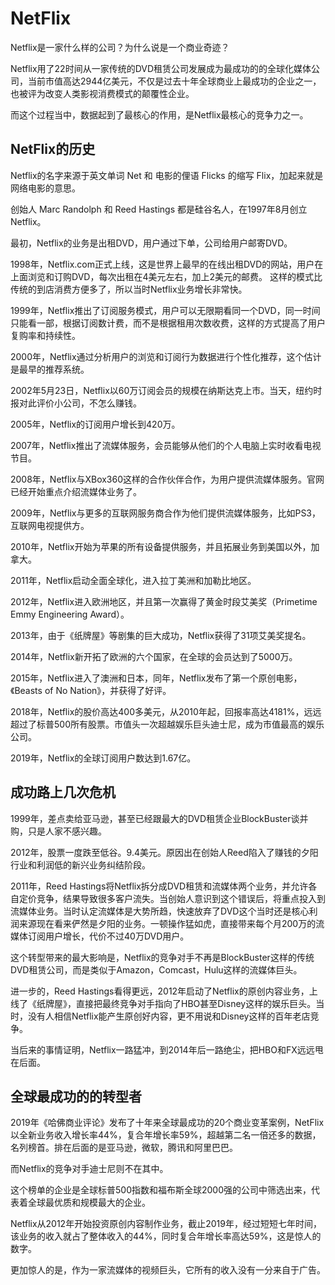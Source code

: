 # NetFlix

Netflix是一家什么样的公司？为什么说是一个商业奇迹？

Netflix用了22时间从一家传统的DVD租赁公司发展成为最成功的的全球化媒体公司，当前市值高达2944亿美元，不仅是过去十年全球商业上最成功的企业之一，也被评为改变人类影视消费模式的颠覆性企业。

而这个过程当中，数据起到了最核心的作用，是Netflix最核心的竞争力之一。

## NetFlix的历史

Netflix的名字来源于英文单词 Net 和 电影的俚语 Flicks 的缩写 Flix，加起来就是网络电影的意思。

创始人 Marc Randolph 和 Reed Hastings 都是硅谷名人，在1997年8月创立Netflix。

最初，Netflix的业务是出租DVD，用户通过下单，公司给用户邮寄DVD。

1998年，Netflix.com正式上线，这是世界上最早的在线出租DVD的网站，用户在上面浏览和订购DVD，每次出租在4美元左右，加上2美元的邮费。
这样的模式比传统的到店消费方便多了，所以当时Netflix业务增长非常快。

1999年，Netflix推出了订阅服务模式，用户可以无限期看同一个DVD，同一时间只能看一部，根据订阅数计费，而不是根据租用次数收费，这样的方式提高了用户复购率和持续性。

2000年，Netflix通过分析用户的浏览和订阅行为数据进行个性化推荐，这个估计是最早的推荐系统。

2002年5月23日，Netflix以60万订阅会员的规模在纳斯达克上市。当天，纽约时报对此评价小公司，不怎么赚钱。

2005年，Netflix的订阅用户增长到420万。

2007年，Netflix推出了流媒体服务，会员能够从他们的个人电脑上实时收看电视节目。

2008年，Netflix与XBox360这样的合作伙伴合作，为用户提供流媒体服务。官网已经开始重点介绍流媒体业务了。

2009年，Netflix与更多的互联网服务商合作为他们提供流媒体服务，比如PS3，互联网电视提供方。

2010年，Netflix开始为苹果的所有设备提供服务，并且拓展业务到美国以外，加拿大。

2011年，Netflix启动全面全球化，进入拉丁美洲和加勒比地区。

2012年，Netflix进入欧洲地区，并且第一次赢得了黄金时段艾美奖（Primetime Emmy Engineering Award）。

2013年，由于《纸牌屋》等剧集的巨大成功，Netflix获得了31项艾美奖提名。

2014年，Netflix新开拓了欧洲的六个国家，在全球的会员达到了5000万。

2015年，Netflix进入了澳洲和日本，同年，Netflix发布了第一个原创电影，《Beasts of No Nation》，并获得了好评。

2018年，Netflix的股价高达400多美元，从2010年起，回报率高达4181%，远远超过了标普500所有股票。市值头一次超越娱乐巨头迪士尼，成为市值最高的娱乐公司。

2019年，Netflix的全球订阅用户数达到1.67亿。

## 成功路上几次危机

1999年，差点卖给亚马逊，甚至已经跟最大的DVD租赁企业BlockBuster谈并购，只是人家不感兴趣。

2012年，股票一度跌至低谷。9.4美元。原因出在创始人Reed陷入了赚钱的夕阳行业和利润低的新兴业务纠结阶段。

2011年，Reed Hastings将Netflix拆分成DVD租赁和流媒体两个业务，并允许各自定价竞争，结果导致很多客户流失。当创始人意识到这个错误后，将重点投入到流媒体业务。当时认定流媒体是大势所趋，快速放弃了DVD这个当时还是核心利润来源现在看来俨然是夕阳的业务。一顿操作猛如虎，直接带来每个月200万的流媒体订阅用户增长，代价不过40万DVD用户。

这个转型带来的最大影响是，Netflix的竞争对手不再是BlockBuster这样的传统DVD租赁公司，而是类似于Amazon，Comcast，Hulu这样的流媒体巨头。

进一步的，Reed Hastings看得更远，2012年启动了Netflix的原创内容业务，上线了《纸牌屋》，直接把最终竞争对手指向了HBO甚至Disney这样的娱乐巨头。当时，没有人相信Netflix能产生原创好内容，更不用说和Disney这样的百年老店竞争。

当后来的事情证明，Netflix一路猛冲，到2014年后一路绝尘，把HBO和FX远远甩在后面。

## 全球最成功的的转型者

2019年《哈佛商业评论》发布了十年来全球最成功的20个商业变革案例，NetFlix以全新业务收入增长率44%，复合年增长率59%，超越第二名一倍还多的数据，名列榜首。排在后面的是亚马逊，微软，腾讯和阿里巴巴。

而Netflix的竞争对手迪士尼则不在其中。

这个榜单的企业是全球标普500指数和福布斯全球2000强的公司中筛选出来，代表着全球最优质和规模最大的企业。

Netflix从2012年开始投资原创内容制作业务，截止2019年，经过短短七年时间，该业务的收入就占了整体收入的44%，同时复合年增长率高达59%，这是惊人的数字。

更加惊人的是，作为一家流媒体的视频巨头，它所有的收入没有一分来自于广告。